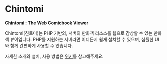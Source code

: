 # Chintomi
**Chintomi : The Web Comicbook Viewer**

Chintomi(친토미)는 PHP 기반의, 서버의 만화책 리소스를 웹으로 감상할 수 있는 만화책 뷰어입니다.
PHP를 지원하는 서버라면 어디든지 쉽게 설치할 수 있으며, 심플한 UI와 함께 간편하게 사용할 수 있습니다. 

자세한 소개와 설치, 사용 방법은 [위키](https://wiki.chinchister.com/chintomi)를 참고해주세요. 
